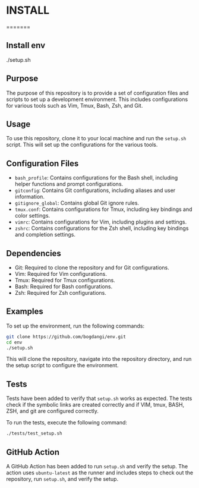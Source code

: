 # INSTALL
=======

## Install env

./setup.sh

## Purpose

The purpose of this repository is to provide a set of configuration files and scripts to set up a development environment. This includes configurations for various tools such as Vim, Tmux, Bash, Zsh, and Git.

## Usage

To use this repository, clone it to your local machine and run the `setup.sh` script. This will set up the configurations for the various tools.

## Configuration Files

- `bash_profile`: Contains configurations for the Bash shell, including helper functions and prompt configurations.
- `gitconfig`: Contains Git configurations, including aliases and user information.
- `gitignore_global`: Contains global Git ignore rules.
- `tmux.conf`: Contains configurations for Tmux, including key bindings and color settings.
- `vimrc`: Contains configurations for Vim, including plugins and settings.
- `zshrc`: Contains configurations for the Zsh shell, including key bindings and completion settings.

## Dependencies

- Git: Required to clone the repository and for Git configurations.
- Vim: Required for Vim configurations.
- Tmux: Required for Tmux configurations.
- Bash: Required for Bash configurations.
- Zsh: Required for Zsh configurations.

## Examples

To set up the environment, run the following commands:

```sh
git clone https://github.com/bogdangi/env.git
cd env
./setup.sh
```

This will clone the repository, navigate into the repository directory, and run the setup script to configure the environment.

## Tests

Tests have been added to verify that `setup.sh` works as expected. The tests check if the symbolic links are created correctly and if VIM, tmux, BASH, ZSH, and git are configured correctly.

To run the tests, execute the following command:

```sh
./tests/test_setup.sh
```

## GitHub Action

A GitHub Action has been added to run `setup.sh` and verify the setup. The action uses `ubuntu-latest` as the runner and includes steps to check out the repository, run `setup.sh`, and verify the setup.
